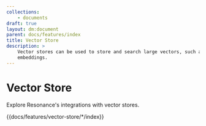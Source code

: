 ```yaml
---
collections: 
    - documents
draft: true
layout: dm:document
parent: docs/features/index
title: Vector Store
description: >
    Vector stores can be used to store and search large vectors, such as LLM
    embeddings.
---
```


# Vector Store

Explore Resonance's integrations with vector stores.

{{docs/features/vector-store/*/index}}
